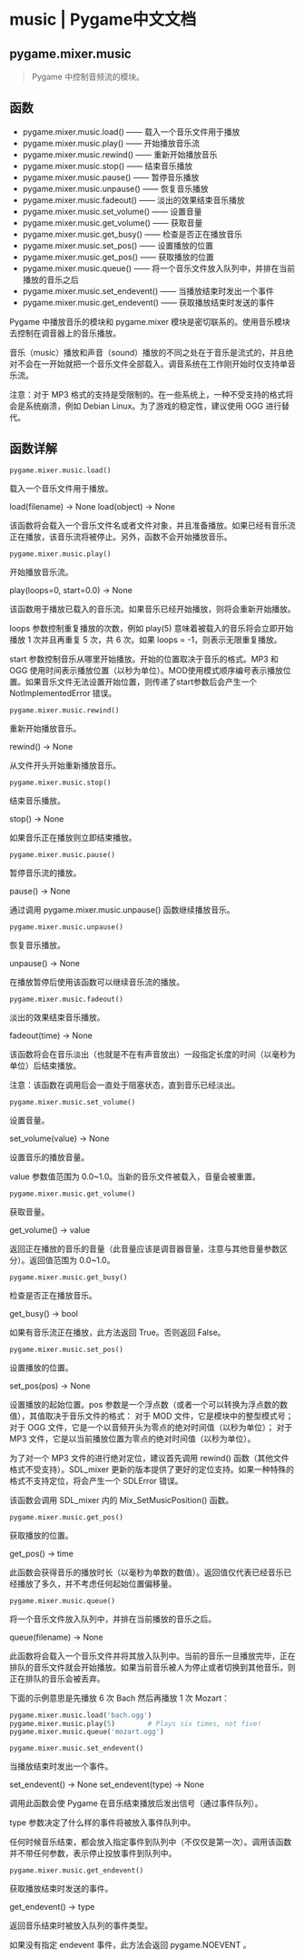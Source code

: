 # music | Pygame中文文档

## pygame.mixer.music

>Pygame 中控制音频流的模块。

## 函数

* pygame.mixer.music.load()  ——  载入一个音乐文件用于播放
* pygame.mixer.music.play()  ——  开始播放音乐流
* pygame.mixer.music.rewind()  ——  重新开始播放音乐
* pygame.mixer.music.stop()  ——  结束音乐播放
* pygame.mixer.music.pause()  ——  暂停音乐播放
* pygame.mixer.music.unpause()  ——  恢复音乐播放
* pygame.mixer.music.fadeout()  ——  淡出的效果结束音乐播放
* pygame.mixer.music.set_volume()  ——  设置音量
* pygame.mixer.music.get_volume()  ——  获取音量
* pygame.mixer.music.get_busy()  ——  检查是否正在播放音乐
* pygame.mixer.music.set_pos()  ——  设置播放的位置
* pygame.mixer.music.get_pos()  ——  获取播放的位置
* pygame.mixer.music.queue()  ——  将一个音乐文件放入队列中，并排在当前播放的音乐之后
* pygame.mixer.music.set_endevent()  ——  当播放结束时发出一个事件
* pygame.mixer.music.get_endevent()  ——  获取播放结束时发送的事件

Pygame 中播放音乐的模块和 pygame.mixer 模块是密切联系的。使用音乐模块去控制在调音器上的音乐播放。

音乐（music）播放和声音（sound）播放的不同之处在于音乐是流式的，并且绝对不会在一开始就把一个音乐文件全部载入。调音系统在工作刚开始时仅支持单音乐流。

注意：对于 MP3 格式的支持是受限制的。在一些系统上，一种不受支持的格式将会是系统崩溃，例如 Debian Linux。为了游戏的稳定性，建议使用 OGG 进行替代。

## 函数详解

```pygame.mixer.music.load()```

载入一个音乐文件用于播放。

load(filename) -> None
load(object) -> None

该函数将会载入一个音乐文件名或者文件对象，并且准备播放。如果已经有音乐流正在播放，该音乐流将被停止。另外，函数不会开始播放音乐。

```pygame.mixer.music.play()```

开始播放音乐流。

play(loops=0, start=0.0) -> None

该函数用于播放已载入的音乐流。如果音乐已经开始播放，则将会重新开始播放。

loops 参数控制重复播放的次数，例如 play(5) 意味着被载入的音乐将会立即开始播放 1 次并且再重复 5 次，共 6 次。如果 loops = -1，则表示无限重复播放。

start 参数控制音乐从哪里开始播放。开始的位置取决于音乐的格式。MP3 和 OGG 使用时间表示播放位置（以秒为单位）。MOD使用模式顺序编号表示播放位置。如果音乐文件无法设置开始位置，则传递了start参数后会产生一个NotImplementedError 错误。

```pygame.mixer.music.rewind()```

重新开始播放音乐。

rewind() -> None

从文件开头开始重新播放音乐。

```pygame.mixer.music.stop()```

结束音乐播放。

stop() -> None

如果音乐正在播放则立即结束播放。

```pygame.mixer.music.pause()```

暂停音乐流的播放。

pause() -> None

通过调用 pygame.mixer.music.unpause() 函数继续播放音乐。

```pygame.mixer.music.unpause()```

恢复音乐播放。

unpause() -> None

在播放暂停后使用该函数可以继续音乐流的播放。

```pygame.mixer.music.fadeout()```

淡出的效果结束音乐播放。

fadeout(time) -> None

该函数将会在音乐淡出（也就是不在有声音放出）一段指定长度的时间（以毫秒为单位）后结束播放。

注意：该函数在调用后会一直处于阻塞状态，直到音乐已经淡出。

```pygame.mixer.music.set_volume()```

设置音量。

set_volume(value) -> None

设置音乐的播放音量。

value 参数值范围为 0.0~1.0。当新的音乐文件被载入，音量会被重置。

```pygame.mixer.music.get_volume()```

获取音量。

get_volume() -> value

返回正在播放的音乐的音量（此音量应该是调音器音量，注意与其他音量参数区分）。返回值范围为 0.0~1.0。

```pygame.mixer.music.get_busy()```

检查是否正在播放音乐。

get_busy() -> bool

如果有音乐流正在播放，此方法返回 True。否则返回 False。

```pygame.mixer.music.set_pos()```

设置播放的位置。

set_pos(pos) -> None

设置播放的起始位置。pos 参数是一个浮点数（或者一个可以转换为浮点数的数值），其值取决于音乐文件的格式：
对于 MOD 文件，它是模块中的整型模式号；
对于 OGG 文件，它是一个以音频开头为零点的绝对时间值（以秒为单位）；
对于 MP3 文件，它是以当前播放位置为零点的绝对时间值（以秒为单位）。

为了对一个 MP3 文件的进行绝对定位，建议首先调用 rewind() 函数（其他文件格式不受支持）。SDL_mixer 更新的版本提供了更好的定位支持。如果一种特殊的格式不支持定位，将会产生一个 SDLError 错误。

该函数会调用 SDL_mixer 内的 Mix_SetMusicPosition() 函数。

```pygame.mixer.music.get_pos()```

获取播放的位置。

get_pos() -> time

此函数会获得音乐的播放时长（以毫秒为单数的数值）。返回值仅代表已经音乐已经播放了多久，并不考虑任何起始位置偏移量。

```pygame.mixer.music.queue()```

将一个音乐文件放入队列中，并排在当前播放的音乐之后。

queue(filename) -> None

此函数将会载入一个音乐文件并将其放入队列中。当前的音乐一旦播放完毕，正在排队的音乐文件就会开始播放。如果当前音乐被人为停止或者切换到其他音乐，则正在排队的音乐会被丢弃。

下面的示例意思是先播放 6 次 Bach 然后再播放 1 次 Mozart：

```Python
pygame.mixer.music.load('bach.ogg')
pygame.mixer.music.play(5)        # Plays six times, not five!
pygame.mixer.music.queue('mozart.ogg')
```

```pygame.mixer.music.set_endevent()```

当播放结束时发出一个事件。

set_endevent() -> None
set_endevent(type) -> None

调用此函数会使 Pygame 在音乐结束播放后发出信号（通过事件队列）。

type 参数决定了什么样的事件将被放入事件队列中。

任何时候音乐结束，都会放入指定事件到队列中（不仅仅是第一次）。调用该函数并不带任何参数，表示停止投放事件到队列中。

```pygame.mixer.music.get_endevent()```

获取播放结束时发送的事件。

get_endevent() -> type

返回音乐结束时被放入队列的事件类型。

如果没有指定 endevent 事件，此方法会返回 pygame.NOEVENT 。
